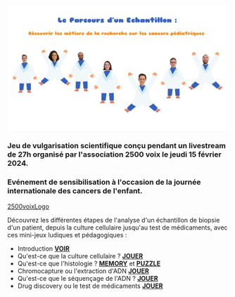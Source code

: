 ![header_jeu](header_jeu_hackathon.png)

### Jeu de vulgarisation scientifique conçu pendant un livestream de 27h organisé par l'association 2500 voix le jeudi 15 février 2024. 
### Evénement de sensibilisation à l'occasion de la journée internationale des cancers de l'enfant.

[2500voixLogo](2500voix_logo.png)

Découvrez les différentes étapes de l'analyse d'un échantillon de biopsie d'un patient, depuis la culture cellulaire jusqu'au test de médicaments, avec ces mini-jeux ludiques et pédagogiques : 

- Introduction [**VOIR**](https://tdiot.github.io/main_scene/)
- Qu'est-ce que la culture cellulaire ? [**JOUER**](https://flavi23.github.io/jeu_culture_cellulaire/)
- Qu'est-ce que l'histologie ? [**MEMORY**](https://pmariebcd.github.io/2500voixMemory/) et [**PUZZLE**](https://pmariebcd.github.io/2500voixPuzzle/)
- Chromocapture ou l'extraction d'ADN [**JOUER**](https://ibmbalu.github.io/Chromocapture/)
- Qu'est-ce que le séquençage de l'ADN ? [**JOUER**](https://hermespara.github.io/snake_seq/)
- Drug discovery ou le test de médicaments [**JOUER**](https://tdiot.github.io/DrugDiscovery/)
